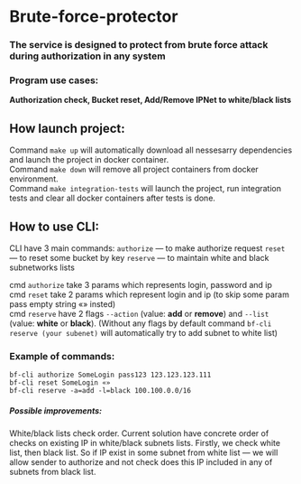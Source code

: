 # Brute-force-protector
### The service is designed to protect from brute force attack during authorization in any system

### Program use cases: 
**Authorization check, Bucket reset, Add/Remove IPNet to white/black lists**

## How launch project: 

Command `make up` will automatically download all nessesarry dependencies and launch the project in docker container. <br />
Command `make down` will remove all project containers from docker environment. <br />
Command `make integration-tests` will launch the project, run integration tests and clear all docker containers after tests is done. <br />

## How to use CLI:

CLI have 3 main commands: 
`authorize` — to make authorize request
`reset` — to reset some bucket by key
`reserve` — to maintain white and black subnetworks lists

cmd `authorize` take 3 params which represents login, password and ip <br />
cmd `reset` take 2 params which represent login and ip (to skip some param pass empty string «» insted) <br />
cmd `reserve` have 2 flags `--action` (value: **add** or **remove**) and `--list` (value: **white** or **black**). 
(Without any flags by default command `bf-cli reserve (your subenet)` will automatically try to add subnet to white list)

### Example of commands: 
	bf-cli authorize SomeLogin pass123 123.123.123.111
	bf-cli reset SomeLogin «»
	bf-cli reserve -a=add -l=black 100.100.0.0/16

##### Possible improvements:

White/black lists check order. Current solution have concrete order of checks on existing IP in white/black subnets lists. Firstly, we check white list, then black list. 
So if IP exist in some subnet from white list — we will allow sender to authorize and not check does this IP included in any of subnets from black list. 

